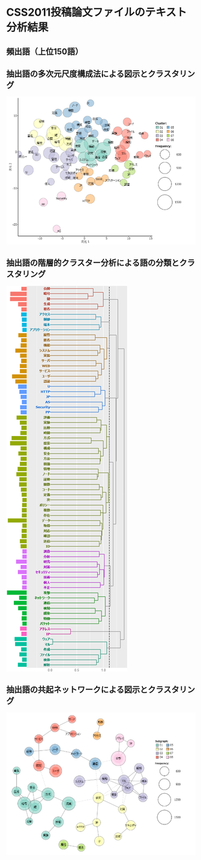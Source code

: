 CSS2011投稿論文ファイルのテキスト分析結果
====

## 頻出語（上位150語）

## 抽出語の多次元尺度構成法による図示とクラスタリング
![MDS](/data/css2011_MDS.png)

## 抽出語の階層的クラスター分析による語の分類とクラスタリング
![HCA](/data/css2011_HCA.png)

## 抽出語の共起ネットワークによる図示とクラスタリング
![CON](/data/css2011_CON.png)
